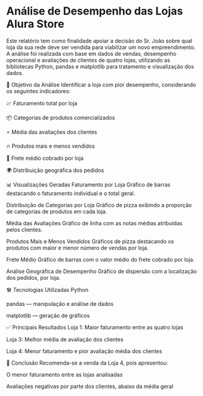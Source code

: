 # Análise de Desempenho das Lojas Alura Store
Este relatório tem como finalidade apoiar a decisão do Sr. João sobre qual loja da sua rede deve ser vendida para viabilizar um novo empreendimento. A análise foi realizada com base em dados de vendas, desempenho operacional e avaliações de clientes de quatro lojas, utilizando as bibliotecas Python, pandas e matplotlib para tratamento e visualização dos dados.

🎯 Objetivo da Análise
Identificar a loja com pior desempenho, considerando os seguintes indicadores:

📈 Faturamento total por loja

📦 Categorias de produtos comercializados

⭐ Média das avaliações dos clientes

🔥 Produtos mais e menos vendidos

🚚 Frete médio cobrado por loja

🌍 Distribuição geográfica dos pedidos

📊 Visualizações Geradas
Faturamento por Loja
Gráfico de barras destacando o faturamento individual e o total geral.

Distribuição de Categorias por Loja
Gráfico de pizza exibindo a proporção de categorias de produtos em cada loja.

Média das Avaliações
Gráfico de linha com as notas médias atribuídas pelos clientes.

Produtos Mais e Menos Vendidos
Gráficos de pizza destacando os produtos com maior e menor número de vendas por loja.

Frete Médio
Gráfico de barras com o valor médio do frete cobrado por loja.

Análise Geográfica de Desempenho
Gráfico de dispersão com a localização dos pedidos, por loja.

🛠 Tecnologias Utilizadas
Python

pandas — manipulação e análise de dados

matplotlib — geração de gráficos

✅ Principais Resultados
Loja 1: Maior faturamento entre as quatro lojas

Loja 3: Melhor média de avaliação dos clientes

Loja 4: Menor faturamento e pior avaliação média dos clientes

🧾 Conclusão
Recomenda-se a venda da Loja 4, pois apresentou:

O menor faturamento entre as lojas analisadas

Avaliações negativas por parte dos clientes, abaixo da média geral
